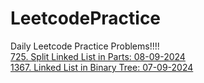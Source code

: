 # LeetcodePractice
Daily Leetcode Practice Problems!!!!
<br>
<a href="https://leetcode.com/problems/split-linked-list-in-parts/description/?envType=daily-question&envId=2024-09-08">725. Split Linked List in Parts: 08-09-2024</a>
<br>
<a href="https://leetcode.com/problems/linked-list-in-binary-tree/description/?envType=daily-question&envId=2024-09-07">1367. Linked List in Binary Tree: 07-09-2024</a>
<br>

